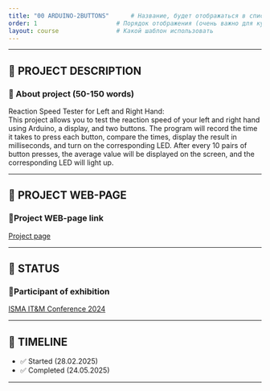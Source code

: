 ```yaml
---
title: "00 ARDUINO-2BUTTONS"      # Название, будет отображаться в списке
order: 1                      # Порядок отображения (очень важно для курса)
layout: course                # Какой шаблон использовать
---
```


---

## 📘 PROJECT DESCRIPTION

<div class="card">
  <h3>📘 About project (50-150 words)</h3>
  <p>Reaction Speed Tester for Left and Right Hand:<br>
This project allows you to test the reaction speed of your left and right hand using Arduino, a display, and two buttons.
The program will record the time it takes to press each button, compare the times, display the result in milliseconds, and turn on the corresponding LED.
After every 10 pairs of button presses, the average value will be displayed on the screen, and the corresponding LED will light up. 

---

## 🔗 PROJECT WEB-PAGE
<div class="card">
<h3>📘Project WEB-page link</h3>
    <a href="https://boris-isma-4240.github.io/arduino-2buttons/" class="button">Project page</a>
</div>

---

## 🚀 STATUS
<div class="card">
<h3>📘Participant of exhibition</h3>
    <a href="https://ismaitm.lv/archive/isma-itm-conference-2024/)" class="button">ISMA IT&M Conference 2024</a>
</div>


---

## 📅 TIMELINE

- ✅ Started (28.02.2025)
- ✅ Сompleted (24.05.2025)


---

